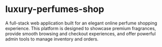# luxury-perfumes-shop
A full-stack web application built for an elegant online perfume shopping experience. This platform is designed to showcase premium fragrances, provide smooth browsing and checkout experiences, and offer powerful admin tools to manage inventory and orders.
